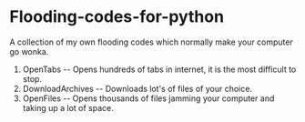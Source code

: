 # Flooding-codes-for-python
A collection of my own flooding codes which normally make your computer go wonka.

1. OpenTabs -- Opens hundreds of tabs in internet, it is the most difficult to stop.
2. DownloadArchives -- Downloads lot's of files of your choice.
3. OpenFiles -- Opens thousands of files jamming your computer and taking up a lot of space.
